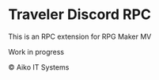 # Traveler Discord RPC

This is an RPC extension for RPG Maker MV

Work in progress

:copyright: Aiko IT Systems
